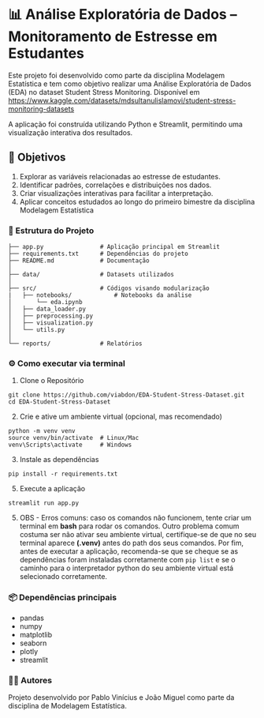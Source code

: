 # 📊 Análise Exploratória de Dados – Monitoramento de Estresse em Estudantes

Este projeto foi desenvolvido como parte da disciplina Modelagem Estatística e tem como objetivo realizar uma Análise Exploratória de Dados (EDA) no dataset Student Stress Monitoring. Disponível em https://www.kaggle.com/datasets/mdsultanulislamovi/student-stress-monitoring-datasets

A aplicação foi construída utilizando Python e Streamlit, permitindo uma visualização interativa dos resultados.

## 🎯 Objetivos

1. Explorar as variáveis relacionadas ao estresse de estudantes.
2. Identificar padrões, correlações e distribuições nos dados.
3. Criar visualizações interativas para facilitar a interpretação.
4. Aplicar conceitos estudados ao longo do primeiro bimestre da disciplina Modelagem Estatística

### 📂 Estrutura do Projeto
```
├── app.py                # Aplicação principal em Streamlit
├── requirements.txt      # Dependências do projeto
├── README.md             # Documentação
│
├── data/                 # Datasets utilizados
│
├── src/                  # Códigos visando modularização
|   ├── notebooks/            # Notebooks da análise 
│       └── eda.ipynb
│   ├── data_loader.py 
│   ├── preprocessing.py
│   ├── visualization.py
│   └── utils.py
│
└── reports/              # Relatórios
```

### ⚙️ Como executar via terminal

1. Clone o Repositório
```
git clone https://github.com/viabdon/EDA-Student-Stress-Dataset.git
cd EDA-Student-Stress-Dataset
```

2. Crie e ative um ambiente virtual (opcional, mas recomendado)
```
python -m venv venv
source venv/bin/activate  # Linux/Mac
venv\Scripts\activate     # Windows
```

3. Instale as dependências
```
pip install -r requirements.txt
```

5. Execute a aplicação
```
streamlit run app.py
```

5. OBS - Erros comuns: caso os comandos não funcionem, tente criar um terminal em **bash** para rodar os comandos. Outro problema comum costuma ser não ativar seu ambiente virtual, certifique-se de que no seu terminal aparece **(.venv)** antes do path dos seus comandos. Por fim, antes de executar a aplicação, recomenda-se que se cheque se as dependências foram instaladas corretamente com `pip list` e se o caminho para o interpretador python do seu ambiente virtual está selecionado corretamente.

### 📦 Dependências principais

- pandas
- numpy
- matplotlib
- seaborn
- plotly
- streamlit

### 👩‍🎓 Autores

Projeto desenvolvido por Pablo Vinícius e João Miguel como parte da disciplina de Modelagem Estatística.
